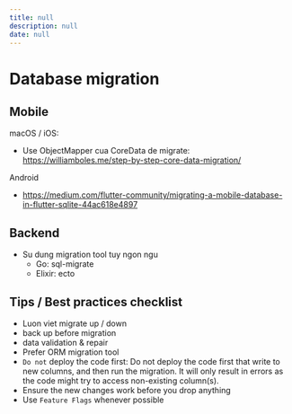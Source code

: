 ```yaml
---
title: null
description: null
date: null
---
```


# Database migration

## Mobile

macOS / iOS:

- Use ObjectMapper cua CoreData de migrate: <https://williamboles.me/step-by-step-core-data-migration/>

Android

- <https://medium.com/flutter-community/migrating-a-mobile-database-in-flutter-sqlite-44ac618e4897>

## Backend

- Su dung migration tool tuy ngon ngu
  - Go: sql-migrate
  - Elixir: ecto

## Tips / Best practices checklist

- Luon viet migrate up / down
- back up before migration
- data validation & repair
- Prefer ORM migration tool
- `Do not` deploy the code first: Do not deploy the code first that write to new columns, and then run the migration. It will only result in errors as the code might try to access non-existing column(s).
- Ensure the new changes work before you drop anything
- Use `Feature Flags` whenever possible
